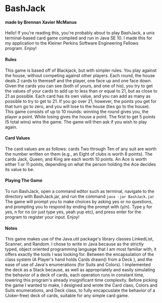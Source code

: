 # BashJack
#### made by Brennan Xavier McManus
Hello! If you're reading this, you're probably about to play BashJack, a unix terminal-based card game compiled and run in Java SE 10. I made this for my application to the Kleiner Perkins Software Engineering Fellows program. Enjoy!
#### Rules
This game is based off of Blackjack, but with simpler rules. You play against the house, without competing against other players. Each round, the house deals 2 cards to themself and the player, one face up and one face down. Given the cards you can see (both of yours, and one of his), you try to get the values of your cards to add up to less than or equal to 21, but as close to 21 as possible. Each card has its own value, and you can add as many as possible to try to get to 21. If you go over 21, however, the points you get for that turn go to zero, and you will lose to the house (ties go to the house). This game consists of up to 10 rounds: winning the round gives you, the player a point. While losing gives the house a point. The first to get 5 points (5 total wins) wins the game. The game will then ask if you wish to play again. 
#### Card Values
 The card values are as follows: cards Two through Ten of any suit are worth the number written on them (e.g., an Eight of clubs is worth 8 points). The cards Jack, Queen, and King are each worth 10 points. An Ace is worth either 1 or 11 points, depending on what the person holding the Ace decides its value to be. 
#### Playing The Game
To run BashJack, open a command editor such as terminal, navigate to the directory with BashJack.jar, and run the command `java -jar BashJack.jar` The game will prompt you to make choices by asking yes or no questions, and prompting you to respond by ending the prompt with (y/n). Type y for yes, n for no (or just type yes, yeah yup etc), and press enter for the program to register your input. Enjoy!
#### Notes
This game makes use of the Java.util package's library classes LinkedList, Scanner, and Random. I chose to write in Java because as the strictly typed, object oriented programming language that I am most familiar with, it offers exactly the tools I was looking for. Between the encapsulation of the class system (A Player's hand holds Cards drawn() from a Deck ), and the ease of use of Java's enumerations (for Suits and Colors). I implemented the deck as a Stack because, as well as appropriately and easily simulating the behavior of a deck of cards, each operation runs in constant time, lowering this program's already insignificant time complexity. Before picking the game I wanted to make, I designed and wrote the Card class, Colors and Suits enumerations, and Deck class, to fully encapcuslate the behavior of a (Joker-free) deck of cards, suitable for any simple card game. 
